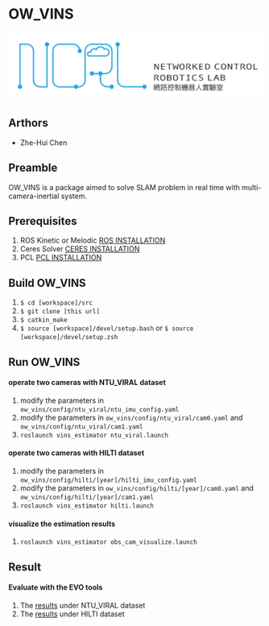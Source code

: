 # OW_VINS
![Image](LOGO.png?raw=true "Title")
## Arthors
* Zhe-Hui Chen

## Preamble
OW_VINS is a package aimed to solve SLAM problem in real time with multi-camera-inertial system.

## Prerequisites
1. ROS Kinetic or Melodic [ROS INSTALLATION](http://wiki.ros.org/ROS/Installation)
2. Ceres Solver [CERES INSTALLATION](http://ceres-solver.org/installation.html)
3. PCL [PCL INSTALLATION](https://pointclouds.org/downloads/)

## Build OW_VINS
1. `$ cd [workspace]/src`
2. `$ git clone [this url]`
3. `$ catkin_make`
4. `$ source [workspace]/devel/setup.bash` or
`$ source [workspace]/devel/setup.zsh`

## Run OW_VINS
#### operate two cameras with NTU_VIRAL dataset
1. modify the parameters in `ow_vins/config/ntu_viral/ntu_imu_config.yaml`
2. modify the parameters in `ow_vins/config/ntu_viral/cam0.yaml` and `ow_vins/config/ntu_viral/cam1.yaml`
3. `roslaunch vins_estimator ntu_viral.launch`

#### operate two cameras with HILTI dataset
1. modify the parameters in `ow_vins/config/hilti/[year]/hilti_imu_config.yaml`
2. modify the parameters in `ow_vins/config/hilti/[year]/cam0.yaml` and `ow_vins/config/hilti/[year]/cam1.yaml`
3. `roslaunch vins_estimator hilti.launch`

#### visualize the estimation results
1. `roslaunch vins_estimator obs_cam_visualize.launch`

## Result
#### Evaluate with the EVO tools
1. The [results](https://hackmd.io/u9gbL3VkRE2ntJs_SsPA1w?view) under NTU_VIRAL dataset
2. The [results](https://hackmd.io/TIUXasrASVmohV8RbpvRpA) under HILTI dataset 


